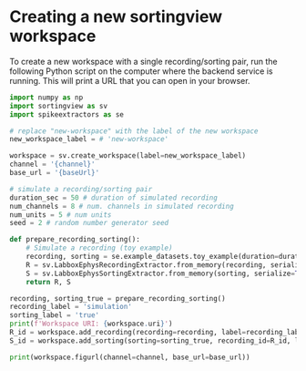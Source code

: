 # Creating a new sortingview workspace

To create a new workspace with a single recording/sorting pair, run the following Python script on the computer where the backend service is running. This will print a URL that you can open in your browser.

```python
import numpy as np
import sortingview as sv
import spikeextractors as se

# replace "new-workspace" with the label of the new workspace
new_workspace_label = # 'new-workspace'

workspace = sv.create_workspace(label=new_workspace_label)
channel = '{channel}'
base_url = '{baseUrl}'

# simulate a recording/sorting pair
duration_sec = 50 # duration of simulated recording
num_channels = 8 # num. channels in simulated recording
num_units = 5 # num units
seed = 2 # random number generator seed

def prepare_recording_sorting():
    # Simulate a recording (toy example)
    recording, sorting = se.example_datasets.toy_example(duration=duration_sec, num_channels=num_channels, K=num_units, seed=seed)
    R = sv.LabboxEphysRecordingExtractor.from_memory(recording, serialize=True, serialize_dtype=np.int16)
    S = sv.LabboxEphysSortingExtractor.from_memory(sorting, serialize=True)
    return R, S

recording, sorting_true = prepare_recording_sorting()
recording_label = 'simulation'
sorting_label = 'true'
print(f'Workspace URI: {workspace.uri}')
R_id = workspace.add_recording(recording=recording, label=recording_label)
S_id = workspace.add_sorting(sorting=sorting_true, recording_id=R_id, label=sorting_label)

print(workspace.figurl(channel=channel, base_url=base_url))
```
